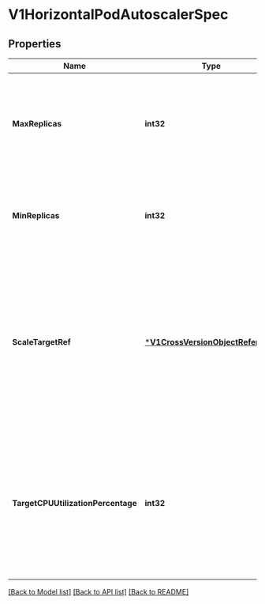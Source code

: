 # V1HorizontalPodAutoscalerSpec

## Properties
Name | Type | Description | Notes
------------ | ------------- | ------------- | -------------
**MaxReplicas** | **int32** | upper limit for the number of pods that can be set by the autoscaler; cannot be smaller than MinReplicas. | [default to null]
**MinReplicas** | **int32** | lower limit for the number of pods that can be set by the autoscaler, default 1. | [optional] [default to null]
**ScaleTargetRef** | [***V1CrossVersionObjectReference**](v1.CrossVersionObjectReference.md) | reference to scaled resource; horizontal pod autoscaler will learn the current resource consumption and will set the desired number of pods by using its Scale subresource. | [default to null]
**TargetCPUUtilizationPercentage** | **int32** | target average CPU utilization (represented as a percentage of requested CPU) over all the pods; if not specified the default autoscaling policy will be used. | [optional] [default to null]

[[Back to Model list]](../README.md#documentation-for-models) [[Back to API list]](../README.md#documentation-for-api-endpoints) [[Back to README]](../README.md)


